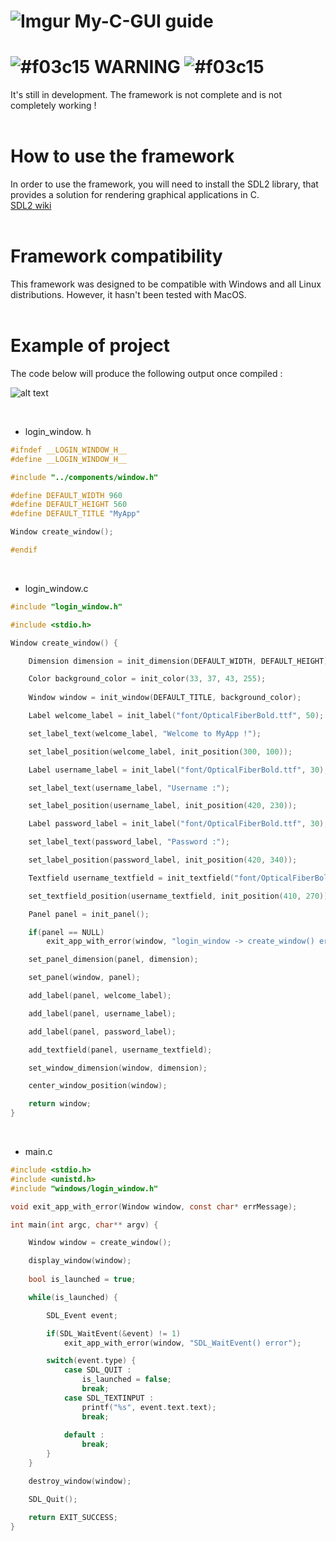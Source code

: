 # ![Imgur](https://imgur.com/qBWAGTZ.png) My-C-GUI guide

# ![#f03c15](https://via.placeholder.com/15/f03c15/000000?text=+) WARNING ![#f03c15](https://via.placeholder.com/15/f03c15/000000?text=+)
It's still in development. The framework is not complete and is not completely working !
<br><br>

# How to use the framework
In order to use the framework, you will need to install the SDL2 library, that provides a solution for rendering graphical applications in C.
<br>
[SDL2 wiki](https://wiki.libsdl.org/)
<br><br>

# Framework compatibility
This framework was designed to be compatible with Windows and all Linux distributions.
However, it hasn't been tested with MacOS.
<br><br>

# Example of project

The code below will produce the following output once compiled :


![alt text](https://i.imgur.com/ZRcTkEH.png)

<br>

+ login_window. h
```h
#ifndef __LOGIN_WINDOW_H__
#define __LOGIN_WINDOW_H__

#include "../components/window.h"

#define DEFAULT_WIDTH 960
#define DEFAULT_HEIGHT 560
#define DEFAULT_TITLE "MyApp"

Window create_window();

#endif
```

<br>

+ login_window.c
```c
#include "login_window.h"

#include <stdio.h>

Window create_window() {

    Dimension dimension = init_dimension(DEFAULT_WIDTH, DEFAULT_HEIGHT);

    Color background_color = init_color(33, 37, 43, 255);
    
    Window window = init_window(DEFAULT_TITLE, background_color);

    Label welcome_label = init_label("font/OpticalFiberBold.ttf", 50);

    set_label_text(welcome_label, "Welcome to MyApp !");

    set_label_position(welcome_label, init_position(300, 100));

    Label username_label = init_label("font/OpticalFiberBold.ttf", 30);

    set_label_text(username_label, "Username :");

    set_label_position(username_label, init_position(420, 230));

    Label password_label = init_label("font/OpticalFiberBold.ttf", 30);

    set_label_text(password_label, "Password :");

    set_label_position(password_label, init_position(420, 340));

    Textfield username_textfield = init_textfield("font/OpticalFiberBold.ttf", 30, init_dimension(150, 30));

    set_textfield_position(username_textfield, init_position(410, 270));

    Panel panel = init_panel();

    if(panel == NULL)
        exit_app_with_error(window, "login_window -> create_window() error\n");

    set_panel_dimension(panel, dimension);

    set_panel(window, panel);

    add_label(panel, welcome_label);

    add_label(panel, username_label);

    add_label(panel, password_label);

    add_textfield(panel, username_textfield);

    set_window_dimension(window, dimension);

    center_window_position(window);

    return window;
}
```

<br>

+ main.c
```c
#include <stdio.h>
#include <unistd.h>
#include "windows/login_window.h"

void exit_app_with_error(Window window, const char* errMessage);

int main(int argc, char** argv) {

    Window window = create_window();  

    display_window(window);
    
    bool is_launched = true;

    while(is_launched) {

        SDL_Event event;

        if(SDL_WaitEvent(&event) != 1)
            exit_app_with_error(window, "SDL_WaitEvent() error");

        switch(event.type) {
            case SDL_QUIT :
                is_launched = false;
                break;
            case SDL_TEXTINPUT :
                printf("%s", event.text.text);
                break;
            
            default :
                break;
        }
    }

    destroy_window(window);

    SDL_Quit();

    return EXIT_SUCCESS;
}
```
